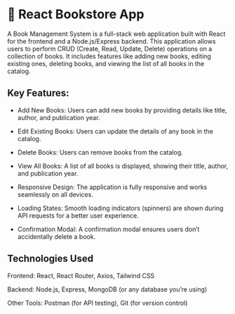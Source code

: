 
# 🚀 React Bookstore App

A Book Management System is a full-stack web application built with React for the frontend and a Node.js/Express backend. This application allows users to perform CRUD (Create, Read, Update, Delete) operations on a collection of books. It includes features like adding new books, editing existing ones, deleting books, and viewing the list of all books in the catalog.

## Key Features:

 - Add New Books: Users can add new books by providing details like title, author, and publication year.

- Edit Existing Books: Users can update the details of any book in the catalog.

- Delete Books: Users can remove books from the catalog.

- View All Books: A list of all books is displayed, showing their title, author, and publication year.

- Responsive Design: The application is fully responsive and works seamlessly on all devices.

- Loading States: Smooth loading indicators (spinners) are shown during API requests for a better user experience.

- Confirmation Modal: A confirmation modal ensures users don’t accidentally delete a book.


## Technologies Used

Frontend: React, React Router, Axios, Tailwind CSS

Backend: Node.js, Express, MongoDB (or any database you’re using)

Other Tools: Postman (for API testing), Git (for version control)

